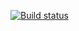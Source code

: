 [![Build status](https://ci.appveyor.com/api/projects/status/3gkjdkc1opu56gnk?svg=true)](https://ci.appveyor.com/project/EkaterinaAkhmetzyanova/ahj-hw-2-1-forms-popovers)


